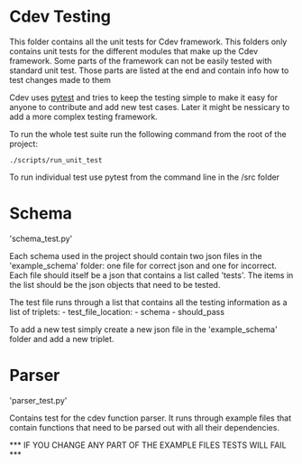 # Cdev Testing

This folder contains all the unit tests for Cdev framework. This folders only contains unit tests for the different modules that make up the Cdev framework. Some parts of the framework can not be easily tested with standard unit test. Those parts are listed at the end and contain info how to test changes made to them

Cdev uses [pytest](https://docs.pytest.org/en/6.2.x/) and tries to keep the testing simple to make it easy for anyone to contribute and add new test cases. Later it might be nessicary to add a more complex testing framework.

To run the whole test suite run the following command from the root of the project:
```
./scripts/run_unit_test
```
To run individual test use pytest from the command line in the /src folder

# Schema
'schema_test.py'

Each schema used in the project should contain two json files in the 'example_schema' folder: one file for correct json and one for incorrect. Each file should itself be a json that contains a list called 'tests'. The items in the list should be the json objects that need to be tested.

The test file runs through a list that contains all the testing information as a list of triplets:
    - test_file_location:
    - schema
    - should_pass

To add a new test simply create a new json file in the 'example_schema' folder and add a new triplet.

# Parser
'parser_test.py'

Contains test for the cdev function parser. It runs through example files that contain functions that need to be parsed out with all their dependencies.

*** IF YOU CHANGE ANY PART OF THE EXAMPLE FILES TESTS WILL FAIL ***

